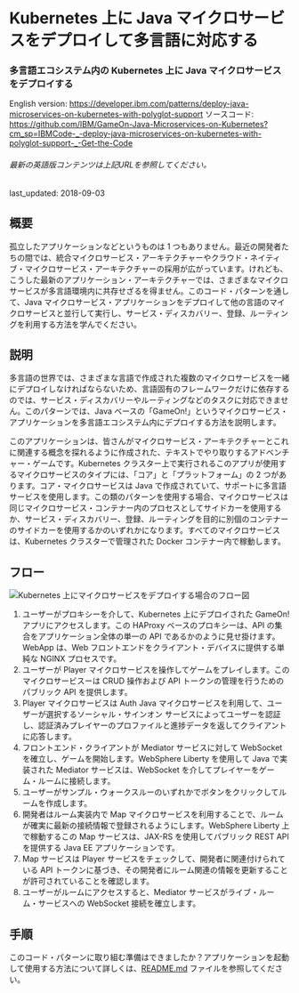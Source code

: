 # Kubernetes 上に Java マイクロサービスをデプロイして多言語に対応する

### 多言語エコシステム内の Kubernetes 上に Java マイクロサービスをデプロイする

English version: https://developer.ibm.com/patterns/deploy-java-microservices-on-kubernetes-with-polyglot-support
  ソースコード: https://github.com/IBM/GameOn-Java-Microservices-on-Kubernetes?cm_sp=IBMCode-_-deploy-java-microservices-on-kubernetes-with-polyglot-support-_-Get-the-Code

###### 最新の英語版コンテンツは上記URLを参照してください。
last_updated: 2018-09-03

 
## 概要

孤立したアプリケーションなどというものは 1 つもありません。最近の開発者たちの間では、統合マイクロサービス・アーキテクチャーやクラウド・ネイティブ・マイクロサービス・アーキテクチャーの採用が広がっています。けれども、こうした最新のアプリケーション・アーキテクチャーでは、さまざまなマイクロサービスが多言語環境内に共存せざるを得ません。このコード・パターンを通して、Java マイクロサービス・アプリケーションをデプロイして他の言語のマイクロサービスと並行して実行し、サービス・ディスカバリー、登録、ルーティングを利用する方法を学んでください。

## 説明

多言語の世界では、さまざまな言語で作成された複数のマイクロサービスを一緒にデプロイしなければならないため、言語固有のフレームワークだけに依存するのでは、サービス・ディスカバリーやルーティングなどのタスクに対応できません。このパターンでは、Java ベースの「GameOn!」というマイクロサービス・アプリケーションを多言語エコシステム内にデプロイする方法を説明します。

このアプリケーションは、皆さんがマイクロサービス・アーキテクチャーとこれに関連する概念を探れるように作成された、テキストでやり取りするアドベンチャー・ゲームです。Kubernetes クラスター上で実行されるこのアプリが使用するマイクロサービスのタイプには、「コア」と「プラットフォーム」の 2 つがあります。コア・マイクロサービスは Java で作成されていて、サポートに多言語サービスを使用します。この類のパターンを使用する場合、マイクロサービスは同じマイクロサービス・コンテナー内のプロセスとしてサイドカーを使用するか、サービス・ディスカバリー、登録、ルーティングを目的に別個のコンテナーのサイドカーを使用するかのいずれかになります。すべてのマイクロサービスは、Kubernetes クラスターで管理された Docker コンテナー内で稼動します。

## フロー

![Kubernetes 上にマイクロサービスをデプロイする場合のフロー図](../../images/arch-adventure-game.png)

1. ユーザーがプロキシーを介して、Kubernetes 上にデプロイされた GameOn! アプリにアクセスします。この HAProxy ベースのプロキシーは、API の集合をアプリケーション全体の単一の API であるかのように見せ掛けます。WebApp は、Web フロントエンドをクライアント・デバイスに提供する単純な NGINX プロセスです。
2. ユーザーが Player マイクロサービスを操作してゲームをプレイします。このマイクロサービスーは CRUD 操作および API トークンの管理を行うためのパブリック API を提供します。
3. Player マイクロサービスは Auth Java マイクロサービスを利用して、ユーザーが選択するソーシャル・サインオン サービスによってユーザーを認証し、認証済みプレイヤーのプロファイルと進捗データを返してクライアントに応答します。
4. フロントエンド・クライアントが Mediator サービスに対して WebSocket を確立し、ゲームを開始します。WebSphere Liberty を使用して Java で実装された Mediator サービスは、WebSocket を介してプレイヤーをゲーム・ルームに接続します。
5. ユーザーがサンプル・ウォークスルーのいずれかでボタンをクリックしてルームを作成します。
6. 開発者はルーム実装内で Map マイクロサービスを利用することで、ルームが確実に最新の接続情報で登録されるようにします。WebSphere Liberty 上で稼動するこの Map サービスは、JAX-RS を使用してパブリック REST API を提供する Java EE アプリケーションです。
7. Map サービスは Player サービスをチェックして、開発者に関連付けられている API トークンに基づき、その開発者にルーム関連の情報を更新することが許可されていることを確認します。
8. ユーザーがルームにアクセスすると、Mediator サービスがライブ・ルーム・サービスへの WebSocket 接続を確立します。

## 手順

このコード・パターンに取り組む準備はできましたか？アプリケーションを起動して使用する方法について詳しくは、[README.md](https://github.com/IBM/GameOn-Java-Microservices-on-Kubernetes/blob/master/README.md) ファイルを参照してください。

